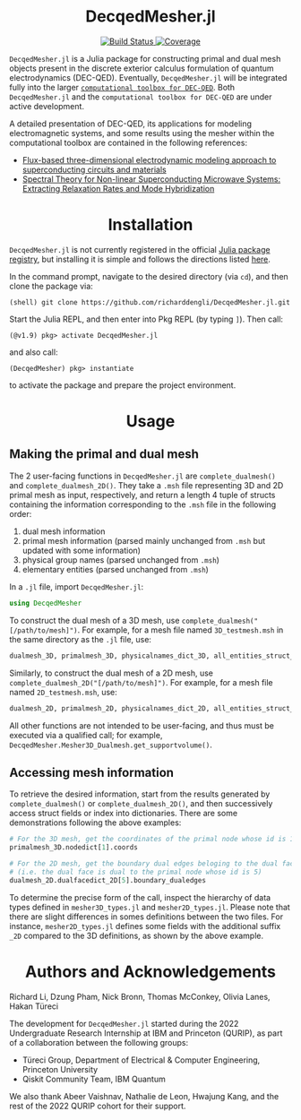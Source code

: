 <h1 align="center"> DecqedMesher.jl </h1>

<p align="center">
   <a href="https://github.com/richarddengli/DecqedMesher/actions/workflows/CI.yml?query=branch%3Amain">
     <img src="https://github.com/richarddengli/DecqedMesher/actions/workflows/CI.yml/badge.svg?branch=main" alt="Build Status" style="vertical-align:top margin:6px 4px">
   </a> 
   <a href="https://codecov.io/gh/richarddengli/DecqedMesher">
     <img src="https://codecov.io/gh/richarddengli/DecqedMesher/branch/main/graph/badge.svg" alt="Coverage" style="vertical-align:top margin:6px 4px">
   </a> 
</p>

``DecqedMesher.jl`` is a Julia package for constructing primal and dual mesh objects present in the discrete exterior calculus formulation of quantum electrodynamics (DEC-QED). Eventually, ``DecqedMesher.jl`` will be integrated fully into the larger [``computational toolbox for DEC-QED``](https://github.com/dnpham23/DEC-QED). Both ``DecqedMesher.jl`` and the ``computational toolbox for DEC-QED`` are under active development.

A detailed presentation of DEC-QED, its applications for modeling electromagnetic systems, and some results using the mesher within the computational toolbox are contained in the following references:
- [Flux-based three-dimensional electrodynamic modeling approach to superconducting circuits and materials](https://journals.aps.org/pra/abstract/10.1103/PhysRevA.107.053704)
- [Spectral Theory for Non-linear Superconducting Microwave Systems: Extracting Relaxation Rates and Mode Hybridization](https://arxiv.org/abs/2309.03435)

<h1 align="center"> Installation </h1>

`DecqedMesher.jl` is not currently registered in the official [Julia package registry](https://github.com/JuliaRegistries/General), but installing it is simple and follows the directions listed [here](https://pkgdocs.julialang.org/v1/environments/#Using-someone-else's-project).

In the command prompt, navigate to the desired directory (via `cd`), and then clone the package via:
```
(shell) git clone https://github.com/richarddengli/DecqedMesher.jl.git
```

Start the Julia REPL, and then enter into Pkg REPL (by typing `]`). Then call:
```
(@v1.9) pkg> activate DecqedMesher.jl
```

and also call:
```
(DecqedMesher) pkg> instantiate
```
to activate the package and prepare the project environment.

<h1 align="center"> Usage </h1>

## Making the primal and dual mesh
The 2 user-facing functions in `DecqedMesher.jl` are `complete_dualmesh()` and `complete_dualmesh_2D()`. They take a `.msh` file representing 3D and 2D primal mesh as input, respectively, and return a length 4 tuple of structs containing the information corresponding to the `.msh` file in the following order:
1. dual mesh information
2. primal mesh information (parsed mainly unchanged from  `.msh` but updated with some information)
3. physical group names (parsed unchanged from  `.msh`)
4. elementary entities (parsed unchanged from  `.msh`)

In a `.jl` file, import `DecqedMesher.jl`:
```julia
using DecqedMesher
```

To construct the dual mesh of a 3D mesh, use `complete_dualmesh("[/path/to/mesh]")`. For example, for a mesh file named `3D_testmesh.msh` in the same directory as the `.jl` file, use:
```julia
dualmesh_3D, primalmesh_3D, physicalnames_dict_3D, all_entities_struct_3D = complete_dualmesh("/3D_testmesh.msh")
```

Similarly, to construct the dual mesh of a 2D mesh, use `complete_dualmesh_2D("[/path/to/mesh]")`. For example, for a mesh file named `2D_testmesh.msh`, use:
```julia
dualmesh_2D, primalmesh_2D, physicalnames_dict_2D, all_entities_struct_2D = complete_dualmesh_2D("/2D_testmesh.msh")
```

All other functions are not intended to be user-facing, and thus must be executed via a qualified call; for example, `DecqedMesher.Mesher3D_Dualmesh.get_supportvolume()`.

## Accessing mesh information
To retrieve the desired information, start from the results generated by `complete_dualmesh()` or `complete_dualmesh_2D()`, and then successively access struct fields or index into dictionaries. There are some demonstrations following the above examples:
```julia
# For the 3D mesh, get the coordinates of the primal node whose id is 1
primalmesh_3D.nodedict[1].coords

# For the 2D mesh, get the boundary dual edges beloging to the dual face whose id is 5 
# (i.e. the dual face is dual to the primal node whose id is 5)
dualmesh_2D.dualfacedict_2D[5].boundary_dualedges
```

To determine the precise form of the call, inspect the hierarchy of data types defined in `mesher3D_types.jl` and `mesher2D_types.jl`. Please note that there are slight differences in somes definitions between the two files. For instance, `mesher2D_types.jl` defines some fields with the additional suffix `_2D` compared to the 3D definitions, as shown by the above example.

<h1 align="center"> Authors and Acknowledgements </h1>

Richard Li, Dzung Pham, Nick Bronn, Thomas McConkey, Olivia Lanes, Hakan Türeci

The development for ``DecqedMesher.jl`` started during the 2022 Undergraduate Research Internship at IBM and Princeton (QURIP), as part of a collaboration between the following groups:
- Türeci Group, Department of Electrical & Computer Engineering, Princeton University
- Qiskit Community Team, IBM Quantum

We also thank Abeer Vaishnav, Nathalie de Leon, Hwajung Kang, and the rest of the 2022 QURIP cohort for their support.
